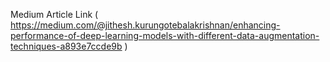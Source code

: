 Medium Article Link ( https://medium.com/@jithesh.kurungotebalakrishnan/enhancing-performance-of-deep-learning-models-with-different-data-augmentation-techniques-a893e7ccde9b )
